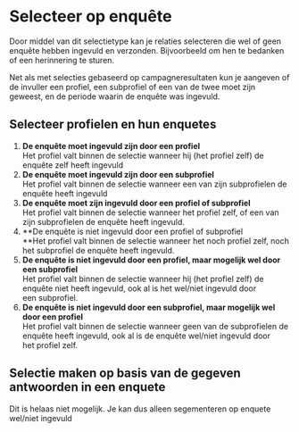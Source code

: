 # Selecteer op enquête

Door middel van dit selectietype kan je relaties selecteren die wel of
geen enquête hebben ingevuld en verzonden. Bijvoorbeeld om hen te
bedanken of een herinnering te sturen.

Net als met selecties gebaseerd op campagneresultaten kun je aangeven of
de invuller een profiel, een subprofiel of een van de twee moet zijn
geweest, en de periode waarin de enquête was ingevuld.

Selecteer profielen en hun enquetes
-----------------------------------

1.  **De enquête moet ingevuld zijn door een profiel**\
     Het profiel valt binnen de selectie wanneer hij (het profiel zelf)
    de enquête zelf heeft ingevuld
2.  **De enquête moet ingevuld zijn door een subprofiel**\
     Het profiel valt binnen de selectie wanneer een van zijn
    subprofielen de enquête heeft ingevuld
3.  **De enquête moet zijn ingevuld door een profiel of subprofiel**\
     Het profiel valt binnen de selectie wanneer het profiel zelf, of
    een van zijn subprofielen de enquête heeft ingevuld.
4.  **De enquête is niet ingevuld door een profiel of subprofiel\
    **Het profiel valt binnen de selectie wanneer het noch profiel zelf,
    noch het subprofiel de enquête heeft ingevuld.
5.  **De enquête is niet ingevuld door een profiel, maar mogelijk wel
    door een subprofiel**\
     Het profiel valt binnen de selectie wanneer hij (het profiel zelf)
    de enquête niet heeft ingevuld, ook al is het wel/niet ingevuld door
    een subprofiel.
6.  **De enquête is niet ingevuld door een subprofiel, maar mogelijk wel
    door een profiel**\
     Het profiel valt binnen de selectie wanneer geen van de
    subprofielen de enquête heeft ingevuld, ook al is de enquête
    wel/niet ingevuld door het profiel zelf.

Selectie maken op basis van de gegeven antwoorden in een enquete
----------------------------------------------------------------

Dit is helaas niet mogelijk. Je kan dus alleen segementeren op enquete
wel/niet ingevuld

